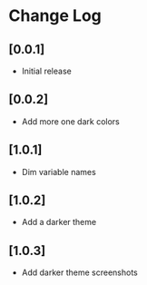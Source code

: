 # Change Log

## [0.0.1]

- Initial release

## [0.0.2]

- Add more one dark colors

## [1.0.1]

- Dim variable names

## [1.0.2]

- Add a darker theme

## [1.0.3]

- Add darker theme screenshots
